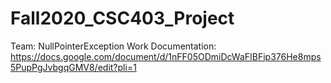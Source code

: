 # Fall2020_CSC403_Project
Team: NullPointerException
Work Documentation: https://docs.google.com/document/d/1nFF05ODmiDcWaFIBFip376He8mps5PupPgJvbgqGMV8/edit?pli=1
